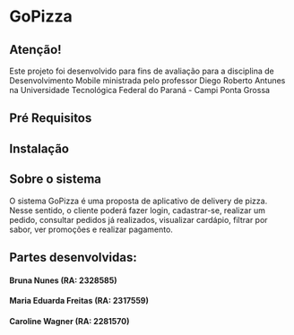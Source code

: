 # GoPizza

## Atenção!
Este projeto foi desenvolvido para fins de avaliação para a disciplina de Desenvolvimento Mobile
ministrada pelo professor Diego Roberto Antunes na Universidade Tecnológica Federal do Paraná - Campi Ponta Grossa

## Pré Requisitos

## Instalação

## Sobre o sistema
O sistema GoPizza é uma proposta de aplicativo de delivery de pizza. Nesse sentido, o cliente poderá fazer login, cadastrar-se, realizar um pedido, consultar pedidos já realizados, visualizar cardápio, filtrar por sabor, ver promoções e realizar pagamento.

## Partes desenvolvidas:
#### Bruna Nunes (RA: 2328585)
#### Maria Eduarda Freitas (RA: 2317559)
#### Caroline Wagner (RA: 2281570)
